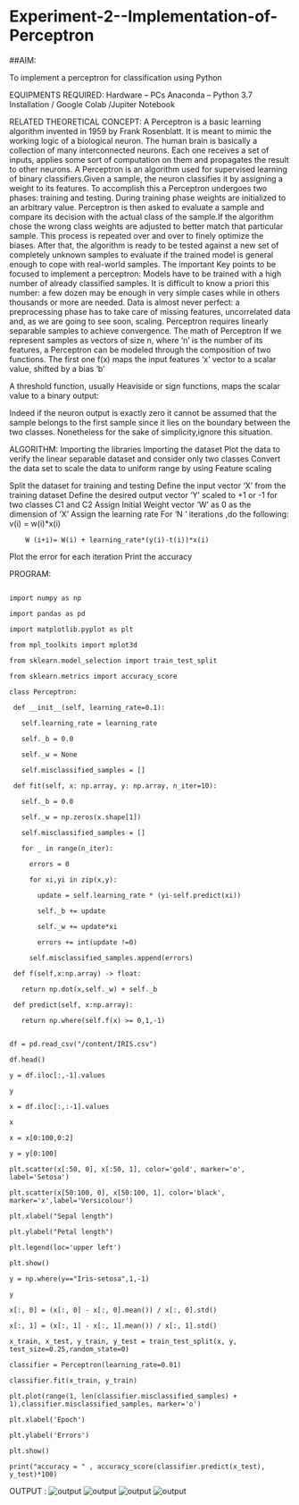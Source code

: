 # Experiment-2--Implementation-of-Perceptron
##AIM:

To implement a perceptron for classification using Python

EQUIPMENTS REQUIRED:
Hardware – PCs
Anaconda – Python 3.7 Installation / Google Colab /Jupiter Notebook

RELATED THEORETICAL CONCEPT:
A Perceptron is a basic learning algorithm invented in 1959 by Frank Rosenblatt. It is meant to mimic the working logic of a biological neuron. The human brain is basically a collection of many interconnected neurons. Each one receives a set of inputs, applies some sort of computation on them and propagates the result to other neurons.
A Perceptron is an algorithm used for supervised learning of binary classifiers.Given a sample, the neuron classifies it by assigning a weight to its features. To accomplish this a Perceptron undergoes two phases: training and testing. During training phase weights are initialized to an arbitrary value. Perceptron is then asked to evaluate a sample and compare its decision with the actual class of the sample.If the algorithm chose the wrong class weights are adjusted to better match that particular sample. This process is repeated over and over to finely optimize the biases. After that, the algorithm is ready to be tested against a new set of completely unknown samples to evaluate if the trained model is general enough to cope with real-world samples.
The important Key points to be focused to implement a perceptron:
Models have to be trained with a high number of already classified samples. It is difficult to know a priori this number: a few dozen may be enough in very simple cases while in others thousands or more are needed.
Data is almost never perfect: a preprocessing phase has to take care of missing features, uncorrelated data and, as we are going to see soon, scaling.
Perceptron requires linearly separable samples to achieve convergence.
The math of Perceptron
If we represent samples as vectors of size n, where ‘n’ is the number of its features, a Perceptron can be modeled through the composition of two functions. The first one 
f(x) maps the input features  ‘x’  vector to a scalar value, shifted by a bias ‘b’

A threshold function, usually Heaviside or sign functions, maps the scalar value to a binary output:

Indeed if the neuron output is exactly zero it cannot be assumed that the sample belongs to the first sample since it lies on the boundary between the two classes. Nonetheless for the sake of simplicity,ignore this situation.


ALGORITHM:
Importing the libraries
Importing the dataset
Plot the data to verify the linear separable dataset and consider only two classes
Convert the data set to scale the data to uniform range by using Feature scaling

Split the dataset for training and testing
Define the input vector ‘X’ from the training dataset
Define the desired output vector ‘Y’ scaled to +1 or -1 for two classes C1 and C2
Assign Initial Weight vector ‘W’ as 0 as the dimension of ‘X’
Assign the learning rate
For ‘N ‘ iterations ,do the following:
        v(i) = w(i)*x(i)
         
        W (i+i)= W(i) + learning_rate*(y(i)-t(i))*x(i)
Plot the error for each iteration 
Print the accuracy


 PROGRAM:
 ```
 
 import numpy as np 
 
import pandas as pd 

import matplotlib.pyplot as plt 

from mpl_toolkits import mplot3d

from sklearn.model_selection import train_test_split 

from sklearn.metrics import accuracy_score

class Perceptron:

  def __init__(self, learning_rate=0.1):
  
    self.learning_rate = learning_rate
    
    self._b = 0.0
    
    self._w = None
    
    self.misclassified_samples = []
    
  def fit(self, x: np.array, y: np.array, n_iter=10):
  
    self._b = 0.0
    
    self._w = np.zeros(x.shape[1])
    
    self.misclassified_samples = []
    
    for _ in range(n_iter):
    
      errors = 0
      
      for xi,yi in zip(x,y):
      
        update = self.learning_rate * (yi-self.predict(xi))
        
        self._b += update
        
        self._w += update*xi
        
        errors += int(update !=0)
        
      self.misclassified_samples.append(errors)
      
  def f(self,x:np.array) -> float:
  
    return np.dot(x,self._w) + self._b
    
  def predict(self, x:np.array):
  
    return np.where(self.f(x) >= 0,1,-1) 
    
    
df = pd.read_csv("/content/IRIS.csv")

df.head()

y = df.iloc[:,-1].values

y

x = df.iloc[:,:-1].values

x

x = x[0:100,0:2]

y = y[0:100]

plt.scatter(x[:50, 0], x[:50, 1], color='gold', marker='o', label='Setosa')

plt.scatter(x[50:100, 0], x[50:100, 1], color='black', marker='x',label='Versicolour')

plt.xlabel("Sepal length")

plt.ylabel("Petal length")

plt.legend(loc='upper left')

plt.show()

y = np.where(y=="Iris-setosa",1,-1)

y

x[:, 0] = (x[:, 0] - x[:, 0].mean()) / x[:, 0].std()

x[:, 1] = (x[:, 1] - x[:, 1].mean()) / x[:, 1].std()

x_train, x_test, y_train, y_test = train_test_split(x, y, test_size=0.25,random_state=0)

classifier = Perceptron(learning_rate=0.01)

classifier.fit(x_train, y_train)

plt.plot(range(1, len(classifier.misclassified_samples) + 1),classifier.misclassified_samples, marker='o')

plt.xlabel('Epoch')

plt.ylabel('Errors')

plt.show()

print("accuracy = " , accuracy_score(classifier.predict(x_test), y_test)*100)

```
OUTPUT :
![output](https://github.com/jhansi21005096/Experiment-2--Implementation-of-Perceptron/blob/main/output.a.png)
![output](https://github.com/jhansi21005096/Experiment-2--Implementation-of-Perceptron/blob/main/output.b.png)
![output](https://github.com/jhansi21005096/Experiment-2--Implementation-of-Perceptron/blob/main/output.e.png)
![output](https://github.com/jhansi21005096/Experiment-2--Implementation-of-Perceptron/blob/main/output.d.png)

